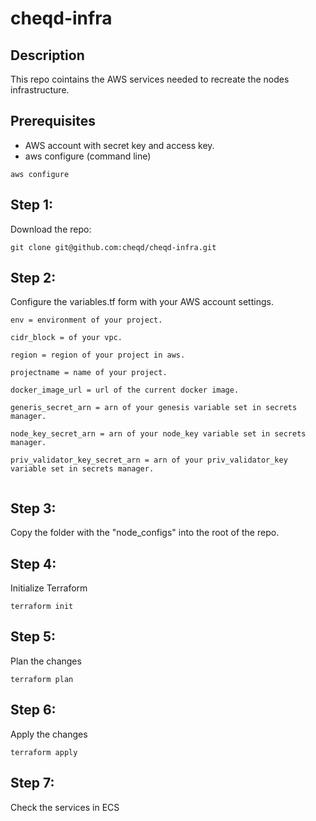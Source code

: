# cheqd-infra

## Description

This repo cointains the AWS services needed to recreate the nodes infrastructure.

## Prerequisites

- AWS account with secret key and access key.
- aws configure (command line)

```
aws configure
 ```

## Step 1:

Download the repo:
 ```
git clone git@github.com:cheqd/cheqd-infra.git
 ```

## Step 2:

Configure the variables.tf form with your AWS account settings.

```
env = environment of your project.

cidr_block = of your vpc.

region = region of your project in aws.

projectname = name of your project.

docker_image_url = url of the current docker image.

generis_secret_arn = arn of your genesis variable set in secrets manager.

node_key_secret_arn = arn of your node_key variable set in secrets manager.

priv_validator_key_secret_arn = arn of your priv_validator_key variable set in secrets manager.


```

## Step 3:

Copy the folder with the "node_configs" into the root of the repo.

## Step 4:

Initialize Terraform
```
terraform init
 ```

## Step 5:

Plan the changes
```
terraform plan
 ```

## Step 6:

Apply the changes
```
terraform apply
 ```

## Step 7:

Check the services in ECS
